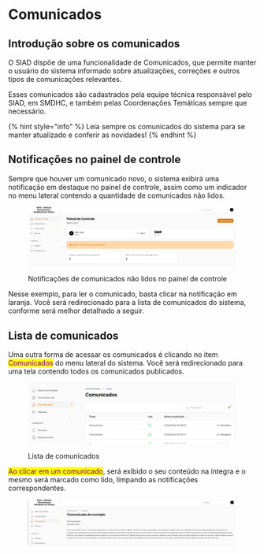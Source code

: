# Comunicados

## Introdução sobre os comunicados

O SIAD dispõe de uma funcionalidade de Comunicados, que permite manter o usuário do sistema informado sobre atualizações, correções e outros tipos de comunicações relevantes.&#x20;

Esses comunicados são cadastrados pela equipe técnica responsável pelo SIAD, em SMDHC, e também pelas Coordenações Temáticas sempre que necessário.

{% hint style="info" %}
Leia sempre os comunicados do sistema para se manter atualizado e conferir as novidades!
{% endhint %}

## Notificações no painel de controle

Sempre que houver um comunicado novo, o sistema exibirá uma notificação em destaque no painel de controle, assim como um indicador no menu lateral contendo a quantidade de comunicados não lidos.

<figure><img src="../.gitbook/assets/image (6) (1).png" alt=""><figcaption><p>Notificações de comunicados não lidos no painel de controle</p></figcaption></figure>

Nesse exemplo, para ler o comunicado, basta clicar na notificação em laranja. Você será redirecionado para a lista de comunicados do sistema, conforme será melhor detalhado a seguir.

## Lista de comunicados

Uma outra forma de acessar os comunicados é clicando no item <mark style="color:purple;">Comunicados</mark> do menu lateral do sistema. Você será redirecionado para uma tela contendo todos os comunicados publicados.

<figure><img src="../.gitbook/assets/image (1) (2) (1).png" alt=""><figcaption><p>Lista de comunicados</p></figcaption></figure>

&#x20;<mark style="color:purple;">Ao clicar em um comunicado</mark>, será exibido o seu conteúdo na íntegra e o mesmo será marcado como lido, limpando as notificações correspondentes.

<figure><img src="../.gitbook/assets/image (8).png" alt=""><figcaption></figcaption></figure>
